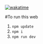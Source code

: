 [![wakatime](https://wakatime.com/badge/github/H7KZ/H7KZ-Portfolio-upgraded.svg)](https://wakatime.com/badge/github/H7KZ/H7KZ-Portfolio-upgraded)

#To run this web
1. ```npm update```
2. ```npm i```
3. ```npm run dev```
